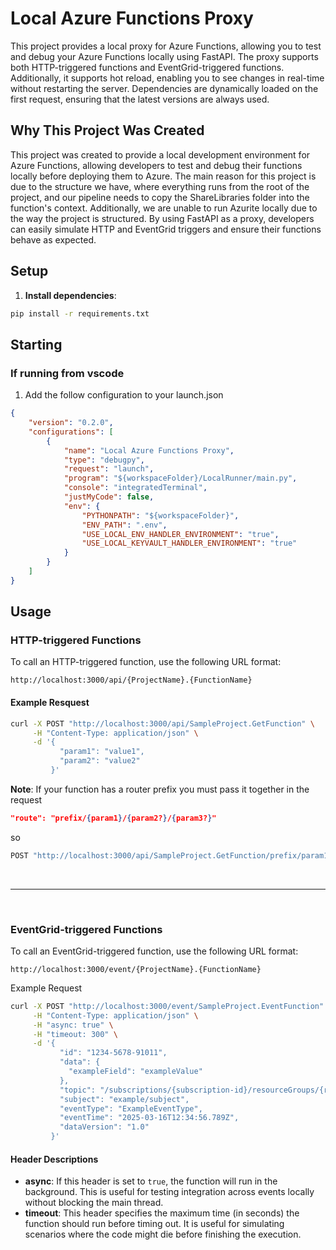 # Local Azure Functions Proxy

This project provides a local proxy for Azure Functions, allowing you to test and debug your Azure Functions locally using FastAPI. The proxy supports both HTTP-triggered functions and EventGrid-triggered functions. Additionally, it supports hot reload, enabling you to see changes in real-time without restarting the server. Dependencies are dynamically loaded on the first request, ensuring that the latest versions are always used.

## Why This Project Was Created
This project was created to provide a local development environment for Azure Functions, allowing developers to test and debug their functions locally before deploying them to Azure. The main reason for this project is due to the structure we have, where everything runs from the root of the project, and our pipeline needs to copy the ShareLibraries folder into the function's context. Additionally, we are unable to run Azurite locally due to the way the project is structured. By using FastAPI as a proxy, developers can easily simulate HTTP and EventGrid triggers and ensure their functions behave as expected.

## Setup

1. **Install dependencies**:
```sh
pip install -r requirements.txt
```

## Starting

### If running from vscode
1. Add the follow configuration to your launch.json
```json
{
    "version": "0.2.0",
    "configurations": [
        {
            "name": "Local Azure Functions Proxy",
            "type": "debugpy",
            "request": "launch",
            "program": "${workspaceFolder}/LocalRunner/main.py",
            "console": "integratedTerminal",
            "justMyCode": false,
            "env": {
                "PYTHONPATH": "${workspaceFolder}",
                "ENV_PATH": ".env",
                "USE_LOCAL_ENV_HANDLER_ENVIRONMENT": "true",
                "USE_LOCAL_KEYVAULT_HANDLER_ENVIRONMENT": "true"
            }
        }
    ]
}
```

## Usage

### HTTP-triggered Functions

To call an HTTP-triggered function, use the following URL format:
```
http://localhost:3000/api/{ProjectName}.{FunctionName}
```
#### **Example Resquest**
```sh
curl -X POST "http://localhost:3000/api/SampleProject.GetFunction" \
     -H "Content-Type: application/json" \
     -d '{
           "param1": "value1",
           "param2": "value2"
         }'
```

**Note**: If your function has a router prefix you must pass it together in the request
```json
"route": "prefix/{param1}/{param2?}/{param3?}"
```
so
```sh
POST "http://localhost:3000/api/SampleProject.GetFunction/prefix/param1/param2/param3"
```

<br>

---

<br>

### EventGrid-triggered Functions
To call an EventGrid-triggered function, use the following URL format:
```
http://localhost:3000/event/{ProjectName}.{FunctionName}
```

Example Request
```sh
curl -X POST "http://localhost:3000/event/SampleProject.EventFunction" \
     -H "Content-Type: application/json" \
     -H "async: true" \
     -H "timeout: 300" \
     -d '{
           "id": "1234-5678-91011",
           "data": {
             "exampleField": "exampleValue"
           },
           "topic": "/subscriptions/{subscription-id}/resourceGroups/{resource-group}/providers/Microsoft.EventGrid/topics/{topic-name}",
           "subject": "example/subject",
           "eventType": "ExampleEventType",
           "eventTime": "2025-03-16T12:34:56.789Z",
           "dataVersion": "1.0"
         }'
```

#### Header Descriptions

- **async**: If this header is set to `true`, the function will run in the background. This is useful for testing integration across events locally without blocking the main thread.
- **timeout**: This header specifies the maximum time (in seconds) the function should run before timing out. It is useful for simulating scenarios where the code might die before finishing the execution.
